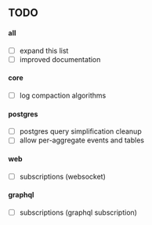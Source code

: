 ## TODO

#### all

- [ ] expand this list
- [ ] improved documentation

#### core

- [ ] log compaction algorithms

#### postgres

- [ ] postgres query simplification cleanup
- [ ] allow per-aggregate events and tables

#### web

- [ ] subscriptions (websocket)

#### graphql

- [ ] subscriptions (graphql subscription)
